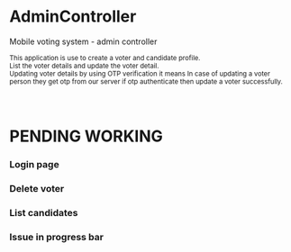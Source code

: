 # AdminController
Mobile voting system - admin controller

<sub>
  This application is use to create a voter and candidate profile.<br />
</sub>
<sub>
  List the voter details and update the voter detail. <br />
</sub>
<sub>
  Updating voter details by using OTP verification it means In case of updating a voter person they get otp from our server if otp authenticate then update a voter successfully.
</sub>
<br />
<br />
<br />

# PENDING WORKING  

### Login page    
### Delete voter  
### List candidates
### Issue in progress bar
